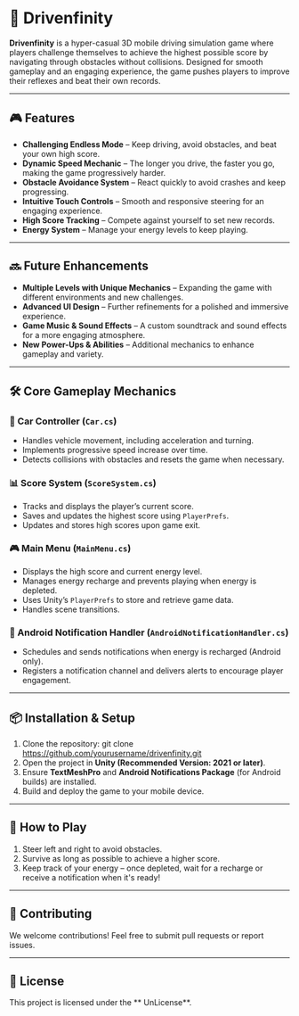 # 🚗 Drivenfinity

**Drivenfinity** is a hyper-casual 3D mobile driving simulation game where players challenge themselves to achieve the highest possible score by navigating through obstacles without collisions. Designed for smooth gameplay and an engaging experience, the game pushes players to improve their reflexes and beat their own records.

---

## 🎮 Features

- **Challenging Endless Mode** – Keep driving, avoid obstacles, and beat your own high score.
- **Dynamic Speed Mechanic** – The longer you drive, the faster you go, making the game progressively harder.
- **Obstacle Avoidance System** – React quickly to avoid crashes and keep progressing.
- **Intuitive Touch Controls** – Smooth and responsive steering for an engaging experience.
- **High Score Tracking** – Compete against yourself to set new records.
- **Energy System** – Manage your energy levels to keep playing.

---

## 🔜 Future Enhancements

- **Multiple Levels with Unique Mechanics** – Expanding the game with different environments and new challenges.
- **Advanced UI Design** – Further refinements for a polished and immersive experience.
- **Game Music & Sound Effects** – A custom soundtrack and sound effects for a more engaging atmosphere.
- **New Power-Ups & Abilities** – Additional mechanics to enhance gameplay and variety.

---

## 🛠 Core Gameplay Mechanics

### 🚗 Car Controller (`Car.cs`)
- Handles vehicle movement, including acceleration and turning.
- Implements progressive speed increase over time.
- Detects collisions with obstacles and resets the game when necessary.

### 📊 Score System (`ScoreSystem.cs`)
- Tracks and displays the player’s current score.
- Saves and updates the highest score using `PlayerPrefs`.
- Updates and stores high scores upon game exit.

### 🎮 Main Menu (`MainMenu.cs`)
- Displays the high score and current energy level.
- Manages energy recharge and prevents playing when energy is depleted.
- Uses Unity’s `PlayerPrefs` to store and retrieve game data.
- Handles scene transitions.

### 🔔 Android Notification Handler (`AndroidNotificationHandler.cs`)
- Schedules and sends notifications when energy is recharged (Android only).
- Registers a notification channel and delivers alerts to encourage player engagement.

---

## 📦 Installation & Setup

1. Clone the repository:
   git clone https://github.com/yourusername/drivenfinity.git
2. Open the project in **Unity (Recommended Version: 2021 or later)**.
3. Ensure **TextMeshPro** and **Android Notifications Package** (for Android builds) are installed.
4. Build and deploy the game to your mobile device.

---

## 🎯 How to Play

1. Steer left and right to avoid obstacles.
2. Survive as long as possible to achieve a higher score.
3. Keep track of your energy – once depleted, wait for a recharge or receive a notification when it's ready!

---

## 🤝 Contributing

We welcome contributions! Feel free to submit pull requests or report issues.

---

## 📜 License

This project is licensed under the ** UnLicense**.
